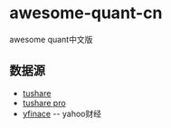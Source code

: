 # awesome-quant-cn
awesome quant中文版

## 数据源
* [tushare](http://tushare.org/) 
* [tushare pro](https://waditu.com/document/1?doc_id=131)
* [yfinace](https://github.com/ranaroussi/yfinance) -- yahoo财经
